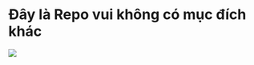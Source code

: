 # **Đây là Repo vui không có mục đích khác**
<img src="https://drive.google.com/file/d/1KdSrR_LQ4JYpE8vt5d0Avu156xoIO34x/view?usp=sharing">
